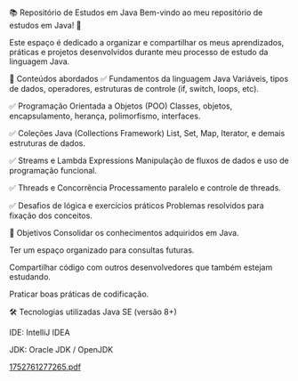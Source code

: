 📚 Repositório de Estudos em Java
Bem-vindo ao meu repositório de estudos em Java! 🚀

Este espaço é dedicado a organizar e compartilhar os meus aprendizados, práticas e projetos desenvolvidos durante meu processo de estudo da linguagem Java.

📌 Conteúdos abordados
✅ Fundamentos da linguagem Java
Variáveis, tipos de dados, operadores, estruturas de controle (if, switch, loops, etc).

✅ Programação Orientada a Objetos (POO)
Classes, objetos, encapsulamento, herança, polimorfismo, interfaces.

✅ Coleções Java (Collections Framework)
List, Set, Map, Iterator, e demais estruturas de dados.

✅ Streams e Lambda Expressions
Manipulação de fluxos de dados e uso de programação funcional.

✅ Threads e Concorrência
Processamento paralelo e controle de threads.

✅ Desafios de lógica e exercícios práticos
Problemas resolvidos para fixação dos conceitos.

🎯 Objetivos
Consolidar os conhecimentos adquiridos em Java.

Ter um espaço organizado para consultas futuras.

Compartilhar código com outros desenvolvedores que também estejam estudando.

Praticar boas práticas de codificação.

🛠️ Tecnologias utilizadas
Java SE (versão 8+)

IDE: IntelliJ IDEA 

JDK: Oracle JDK / OpenJDK

[1752761277265.pdf](https://github.com/user-attachments/files/21582484/1752761277265.pdf)

